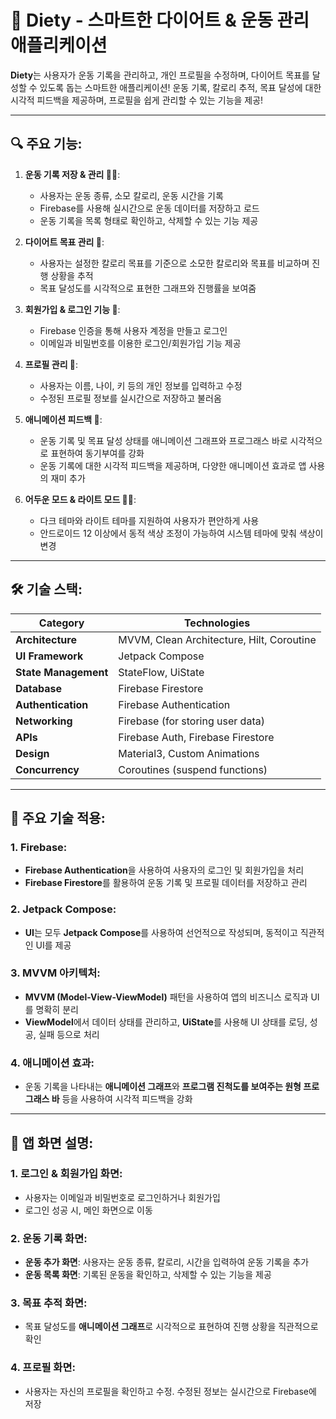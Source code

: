 # 🍏 **Diety** - 스마트한 다이어트 & 운동 관리 애플리케이션

**Diety**는 사용자가 운동 기록을 관리하고, 개인 프로필을 수정하며, 다이어트 목표를 달성할 수 있도록 돕는 스마트한 애플리케이션! 운동 기록, 칼로리 추적, 목표 달성에 대한 시각적 피드백을 제공하며, 프로필을 쉽게 관리할 수 있는 기능을 제공!

---

## 🔍 **주요 기능**:
1. **운동 기록 저장 & 관리 🏋️‍♀️**:
   - 사용자는 운동 종류, 소모 칼로리, 운동 시간을 기록
   - Firebase를 사용해 실시간으로 운동 데이터를 저장하고 로드
   - 운동 기록을 목록 형태로 확인하고, 삭제할 수 있는 기능 제공

2. **다이어트 목표 관리 🥗**:
   - 사용자는 설정한 칼로리 목표를 기준으로 소모한 칼로리와 목표를 비교하며 진행 상황을 추적
   - 목표 달성도를 시각적으로 표현한 그래프와 진행률을 보여줌

3. **회원가입 & 로그인 기능 🔑**:
   - Firebase 인증을 통해 사용자 계정을 만들고 로그인
   - 이메일과 비밀번호를 이용한 로그인/회원가입 기능 제공

4. **프로필 관리 👤**:
   - 사용자는 이름, 나이, 키 등의 개인 정보를 입력하고 수정
   - 수정된 프로필 정보를 실시간으로 저장하고 불러옴

5. **애니메이션 피드백 🎥**:
   - 운동 기록 및 목표 달성 상태를 애니메이션 그래프와 프로그래스 바로 시각적으로 표현하여 동기부여를 강화
   - 운동 기록에 대한 시각적 피드백을 제공하며, 다양한 애니메이션 효과로 앱 사용의 재미 추가

6. **어두운 모드 & 라이트 모드 🌙🌞**:
   - 다크 테마와 라이트 테마를 지원하여 사용자가 편안하게 사용
   - 안드로이드 12 이상에서 동적 색상 조정이 가능하여 시스템 테마에 맞춰 색상이 변경

---

## 🛠 **기술 스택**:

| Category           | Technologies                                          |
|--------------------|-------------------------------------------------------|
| **Architecture**    | MVVM, Clean Architecture, Hilt, Coroutine            |
| **UI Framework**    | Jetpack Compose                                      |
| **State Management**| StateFlow, UiState                                   |
| **Database**        | Firebase Firestore                                   |
| **Authentication**  | Firebase Authentication                              |
| **Networking**      | Firebase (for storing user data)                     |
| **APIs**            | Firebase Auth, Firebase Firestore                    |
| **Design**          | Material3, Custom Animations                         |
| **Concurrency**     | Coroutines (suspend functions)                       |

---

## 🚀 **주요 기술 적용**:
### **1. Firebase**:
- **Firebase Authentication**을 사용하여 사용자의 로그인 및 회원가입을 처리
- **Firebase Firestore**를 활용하여 운동 기록 및 프로필 데이터를 저장하고 관리
  
### **2. Jetpack Compose**:
- **UI**는 모두 **Jetpack Compose**를 사용하여 선언적으로 작성되며, 동적이고 직관적인 UI를 제공

### **3. MVVM 아키텍처**:
- **MVVM (Model-View-ViewModel)** 패턴을 사용하여 앱의 비즈니스 로직과 UI를 명확히 분리
- **ViewModel**에서 데이터 상태를 관리하고, **UiState**를 사용해 UI 상태를 로딩, 성공, 실패 등으로 처리

### **4. 애니메이션 효과**:
- 운동 기록을 나타내는 **애니메이션 그래프**와 **프로그램 진척도를 보여주는 원형 프로그래스 바** 등을 사용하여 시각적 피드백을 강화

---

## 📱 **앱 화면 설명**:
### **1. 로그인 & 회원가입 화면**:
- 사용자는 이메일과 비밀번호로 로그인하거나 회원가입
- 로그인 성공 시, 메인 화면으로 이동

### **2. 운동 기록 화면**:
- **운동 추가 화면**: 사용자는 운동 종류, 칼로리, 시간을 입력하여 운동 기록을 추가
- **운동 목록 화면**: 기록된 운동을 확인하고, 삭제할 수 있는 기능을 제공

### **3. 목표 추적 화면**:
- 목표 달성도를 **애니메이션 그래프**로 시각적으로 표현하여 진행 상황을 직관적으로 확인

### **4. 프로필 화면**:
- 사용자는 자신의 프로필을 확인하고 수정. 수정된 정보는 실시간으로 Firebase에 저장
